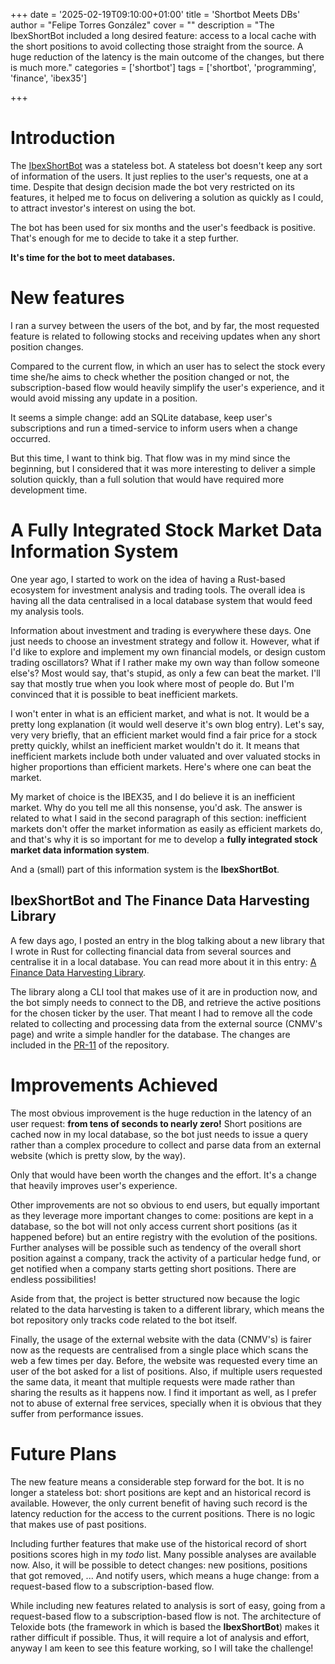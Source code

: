 +++
date = '2025-02-19T09:10:00+01:00'
title = 'Shortbot Meets DBs'
author = "Felipe Torres González"
cover = ""
description = "The IbexShortBot included a long desired feature: access to a local cache with the short positions to avoid collecting those straight from the source. A huge reduction of the latency is the main outcome of the changes, but there is much more."
categories = ['shortbot']
tags = ['shortbot', 'programming', 'finance', 'ibex35']

+++

# Introduction

The [IbexShortBot](/projects/shortbot) was a stateless bot. A stateless bot doesn't keep any sort of information of the users. It just replies to the user's requests, one at a time. Despite that design decision made the bot very restricted on its features, it helped me to focus on delivering a solution as quickly as I could, to attract investor's interest on using the bot.

The bot has been used for six months and the user's feedback is positive. That's enough for me to decide to take it a step further. 

**It's time for the bot to meet databases.**

# New features

I ran a survey between the users of the bot, and by far, the most requested feature is related to following stocks and receiving updates when any short position changes.

Compared to the current flow, in which an user has to select the stock every time she/he aims to check whether the position changed or not, the subscription-based flow would heavily simplify the user's experience, and it would avoid missing any update in a position.

It seems a simple change: add an SQLite database, keep user's subscriptions and run a timed-service to inform users when a change occurred.

But this time, I want to think big. That flow was in my mind since the beginning, but I considered that it was more interesting to deliver a simple solution quickly, than a full solution that would have required more development time.

# A Fully Integrated Stock Market Data Information System

One year ago, I started to work on the idea of having a Rust-based ecosystem for investment analysis and trading tools. The overall idea is having all the data centralised in a local database system that would feed my analysis tools.

Information about investment and trading is everywhere these days. One just needs to choose an investment strategy and follow it. However, what if I'd like to explore and implement my own financial models, or design custom trading oscillators? What if I rather make my own way than follow someone else's? Most would say, that's stupid, as only a few can beat the market. I'll say that mostly true when you look where most of people do. But I'm convinced that it is possible to beat inefficient markets. 

I won't enter in what is an efficient market, and what is not. It would be a pretty long explanation (it would well deserve it's own blog entry). Let's say, very very briefly, that an efficient market would find a fair price for a stock pretty quickly, whilst an inefficient market wouldn't do it. It means that inefficient markets include both under valuated and over valuated stocks in higher proportions than efficient markets. Here's where one can beat the market.

My market of choice is the IBEX35, and I do believe it is an inefficient market. Why do you tell me all this nonsense, you'd ask. The answer is related to what I said in the second paragraph of this section: inefficient markets don't offer the market information as easily as efficient markets do, and that's why it is so important for me to develop a **fully integrated stock market data information system**.

And a (small) part of this information system is the **IbexShortBot**.

## IbexShortBot and The Finance Data Harvesting Library

A few days ago, I posted an entry in the blog talking about a new library that I wrote in Rust for collecting financial data from several sources and centralise it in a local database. You can read more about it in this entry: [A Finance Data Harvesting Library](./posts/finance_data_harvester).

The library along a CLI tool that makes use of it are in production now, and the bot simply needs to connect to the DB, and retrieve the active positions for the chosen ticker by the user. That meant I had to remove all the code related to collecting and processing data from the external source (CNMV's page) and write a simple handler for the database. The changes are included in the [PR-11](https://github.com/felipet/shortbot/pull/11) of the repository.

# Improvements Achieved

The most obvious improvement is the huge reduction in the latency of an user request: **from tens of seconds to nearly zero!** Short positions are cached now in my local database, so the bot just needs to issue a query rather than a complex procedure to collect and parse data from an external website (which is pretty slow, by the way).

Only that would have been worth the changes and the effort. It's a change that heavily improves user's experience.

Other improvements are not so obvious to end users, but equally important as they leverage more important changes to come: positions are kept in a database, so the bot will not only access current short positions (as it happened before) but an entire registry with the evolution of the positions. Further analyses will be possible such as tendency of the overall short position against a company, track the activity of a particular hedge fund, or get notified when a company starts getting short positions. There are endless possibilities!

Aside from that, the project is better structured now because the logic related to the data harvesting is taken to a different library, which means the bot repository only tracks code related to the bot itself.

Finally, the usage of the external website with the data (CNMV's) is fairer now as the requests are centralised from a single place which scans the web a few times per day. Before, the website was requested every time an user of the bot asked for a list of positions. Also, if multiple users requested the same data, it meant that multiple requests were made rather than sharing the results as it happens now. I find it important as well, as I prefer not to abuse of external free services, specially when it is obvious that they suffer from performance issues.

# Future Plans

The new feature means a considerable step forward for the bot. It is no longer a stateless bot: short positions are kept and an historical record is available. However, the only current benefit of having such record is the latency reduction for the access to the current positions. There is no logic that makes use of past positions.

Including further features that make use of the historical record of short positions scores high in my _todo_ list. Many possible analyses are available now. Also, it will be possible to detect changes: new positions, positions that got removed, ... And notify users, which means a huge change: from a request-based flow to a subscription-based flow.

While including new features related to analysis is sort of easy, going from a request-based flow to a subscription-based flow is not. The architecture of Teloxide bots (the framework in which is based the **IbexShortBot**) makes it rather difficult if possible. Thus, it will require a lot of analysis and effort, anyway I am keen to see this feature working, so I will take the challenge!



